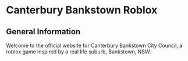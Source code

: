 # Canterbury Bankstown Roblox
## General Information
Welcome to the official website for Canterbury Bankstown City Council, a roblox game inspired by a real life suburb, Bankstown, NSW.
